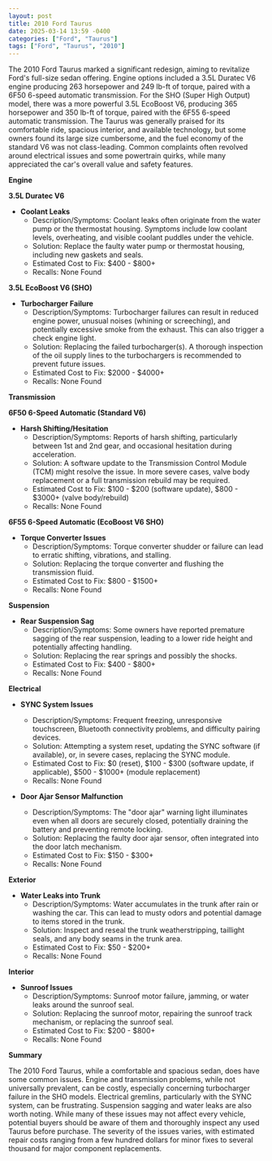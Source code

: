 ```yaml
---
layout: post
title: 2010 Ford Taurus
date: 2025-03-14 13:59 -0400
categories: ["Ford", "Taurus"]
tags: ["Ford", "Taurus", "2010"]
---
```

The 2010 Ford Taurus marked a significant redesign, aiming to revitalize Ford's full-size sedan offering. Engine options included a 3.5L Duratec V6 engine producing 263 horsepower and 249 lb-ft of torque, paired with a 6F50 6-speed automatic transmission. For the SHO (Super High Output) model, there was a more powerful 3.5L EcoBoost V6, producing 365 horsepower and 350 lb-ft of torque, paired with the 6F55 6-speed automatic transmission. The Taurus was generally praised for its comfortable ride, spacious interior, and available technology, but some owners found its large size cumbersome, and the fuel economy of the standard V6 was not class-leading. Common complaints often revolved around electrical issues and some powertrain quirks, while many appreciated the car's overall value and safety features.

**Engine**

**3.5L Duratec V6**

*   **Coolant Leaks**
    *   Description/Symptoms: Coolant leaks often originate from the water pump or the thermostat housing. Symptoms include low coolant levels, overheating, and visible coolant puddles under the vehicle.
    *   Solution: Replace the faulty water pump or thermostat housing, including new gaskets and seals.
    *   Estimated Cost to Fix: $400 - $800+
    *   Recalls: None Found

**3.5L EcoBoost V6 (SHO)**

*   **Turbocharger Failure**
    *   Description/Symptoms: Turbocharger failures can result in reduced engine power, unusual noises (whining or screeching), and potentially excessive smoke from the exhaust. This can also trigger a check engine light.
    *   Solution: Replacing the failed turbocharger(s). A thorough inspection of the oil supply lines to the turbochargers is recommended to prevent future issues.
    *   Estimated Cost to Fix: $2000 - $4000+
    *   Recalls: None Found

**Transmission**

**6F50 6-Speed Automatic (Standard V6)**

*   **Harsh Shifting/Hesitation**
    *   Description/Symptoms: Reports of harsh shifting, particularly between 1st and 2nd gear, and occasional hesitation during acceleration.
    *   Solution: A software update to the Transmission Control Module (TCM) might resolve the issue. In more severe cases, valve body replacement or a full transmission rebuild may be required.
    *   Estimated Cost to Fix: $100 - $200 (software update), $800 - $3000+ (valve body/rebuild)
    *   Recalls: None Found

**6F55 6-Speed Automatic (EcoBoost V6 SHO)**

*   **Torque Converter Issues**
    *   Description/Symptoms: Torque converter shudder or failure can lead to erratic shifting, vibrations, and stalling.
    *   Solution: Replacing the torque converter and flushing the transmission fluid.
    *   Estimated Cost to Fix: $800 - $1500+
    *   Recalls: None Found

**Suspension**

*   **Rear Suspension Sag**
    *   Description/Symptoms: Some owners have reported premature sagging of the rear suspension, leading to a lower ride height and potentially affecting handling.
    *   Solution: Replacing the rear springs and possibly the shocks.
    *   Estimated Cost to Fix: $400 - $800+
    *   Recalls: None Found

**Electrical**

*   **SYNC System Issues**
    *   Description/Symptoms: Frequent freezing, unresponsive touchscreen, Bluetooth connectivity problems, and difficulty pairing devices.
    *   Solution: Attempting a system reset, updating the SYNC software (if available), or, in severe cases, replacing the SYNC module.
    *   Estimated Cost to Fix: $0 (reset), $100 - $300 (software update, if applicable), $500 - $1000+ (module replacement)
    *   Recalls: None Found

*   **Door Ajar Sensor Malfunction**
    *   Description/Symptoms: The "door ajar" warning light illuminates even when all doors are securely closed, potentially draining the battery and preventing remote locking.
    *   Solution: Replacing the faulty door ajar sensor, often integrated into the door latch mechanism.
    *   Estimated Cost to Fix: $150 - $300+
    *   Recalls: None Found

**Exterior**

*   **Water Leaks into Trunk**
    *   Description/Symptoms: Water accumulates in the trunk after rain or washing the car. This can lead to musty odors and potential damage to items stored in the trunk.
    *   Solution: Inspect and reseal the trunk weatherstripping, taillight seals, and any body seams in the trunk area.
    *   Estimated Cost to Fix: $50 - $200+
    *   Recalls: None Found

**Interior**

*   **Sunroof Issues**
    *   Description/Symptoms: Sunroof motor failure, jamming, or water leaks around the sunroof seal.
    *   Solution: Replacing the sunroof motor, repairing the sunroof track mechanism, or replacing the sunroof seal.
    *   Estimated Cost to Fix: $200 - $800+
    *   Recalls: None Found

**Summary**

The 2010 Ford Taurus, while a comfortable and spacious sedan, does have some common issues. Engine and transmission problems, while not universally prevalent, can be costly, especially concerning turbocharger failure in the SHO models. Electrical gremlins, particularly with the SYNC system, can be frustrating. Suspension sagging and water leaks are also worth noting. While many of these issues may not affect every vehicle, potential buyers should be aware of them and thoroughly inspect any used Taurus before purchase. The severity of the issues varies, with estimated repair costs ranging from a few hundred dollars for minor fixes to several thousand for major component replacements.

